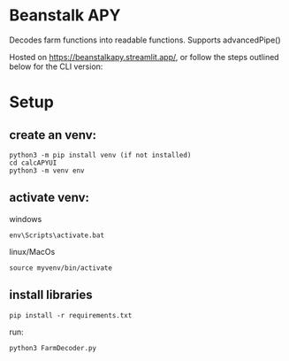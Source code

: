 # Beanstalk APY
Decodes farm functions into readable functions. Supports advancedPipe()

Hosted on https://beanstalkapy.streamlit.app/, or follow the steps outlined below for the CLI version: 

# Setup
## create an venv: 

```
python3 -m pip install venv (if not installed)
cd calcAPYUI
python3 -m venv env
```

## activate venv: 

windows
```
env\Scripts\activate.bat
```

linux/MacOs
```
source myvenv/bin/activate
```

## install libraries
```
pip install -r requirements.txt
```

run:
```
python3 FarmDecoder.py
```